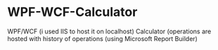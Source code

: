 # WPF-WCF-Calculator
WPF/WCF (i used IIS to host it on localhost) Calculator (operations are hosted with history of operations (using Microsoft Report Builder)
